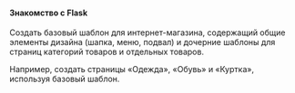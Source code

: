#### Знакомство с Flask
Создать базовый шаблон для интернет-магазина, содержащий общие элементы дизайна (шапка, меню, подвал) и дочерние шаблоны для страниц категорий товаров и отдельных товаров. 

Например, создать страницы «Одежда», «Обувь» и «Куртка», используя базовый шаблон.